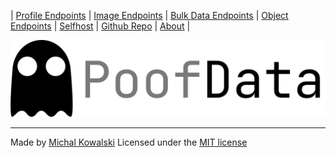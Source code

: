| [Profile Endpoints](./Personal.md)  | [Image Endpoints](./Images.md)  | [Bulk Data Endpoints](./Bulk.md) | [Object Endpoints](./Objekt.md)  | [Selfhost](./Selfhost.md) | [Github Repo](https://github.com/imkowalski/PoofData) | [About](./About.md) |

![img](./img/PoofData.png)



_____
Made by [Michal Kowalski](https://github.com/imkowalski)
Licensed under the [MIT license](https://opensource.org/license/mit/)
